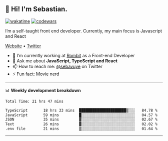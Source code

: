 ## 👋 Hi! I'm Sebastian.

[![wakatime](https://wakatime.com/badge/user/df0036c6-328a-4a39-be9b-e49417ed22a1.svg)](https://wakatime.com/@df0036c6-328a-4a39-be9b-e49417ed22a1)
[![codewars](https://www.codewars.com/users/sebavuye/badges/small)](https://www.codewars.com/users/sebavuye)

I’m a self-taught front end developer. Currently, my main focus is Javascript and React

[Website](https://sebastianvuye.be) • [Twitter](https://twitter.com/sebavuye)

- 🔭 I’m currently working at [Rombit](https://rombit.com/) as a Front-end Developer
- 💬 Ask me about **JavaScript, TypeScript and React**
- 📫 How to reach me: [@sebavuye](https://twitter.com/sebavuye) on Twitter
- ⚡ Fun fact: Movie nerd

-------

📊 **Weekly development breakdown**

<!--START_SECTION:waka-->

```txt
Total Time: 21 hrs 47 mins

TypeScript       18 hrs 33 mins  █████████████████████▒░░░   84.78 %
JavaScript       59 mins         █░░░░░░░░░░░░░░░░░░░░░░░░   04.57 %
JSON             35 mins         ▓░░░░░░░░░░░░░░░░░░░░░░░░   02.67 %
Text             26 mins         ▓░░░░░░░░░░░░░░░░░░░░░░░░   02.02 %
.env file        21 mins         ▒░░░░░░░░░░░░░░░░░░░░░░░░   01.64 %
```

<!--END_SECTION:waka-->
-------
